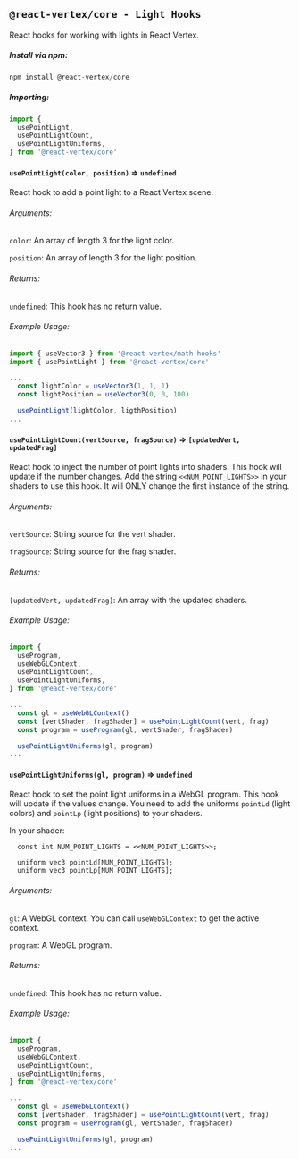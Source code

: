 ## `@react-vertex/core - Light Hooks`

React hooks for working with lights in React Vertex.

##### Install via npm:
```js
npm install @react-vertex/core
```

##### Importing:

```js
import {
  usePointLight,
  usePointLightCount,
  usePointLightUniforms,
} from '@react-vertex/core'
```

#### `usePointLight(color, position)` => `undefined`

React hook to add a point light to a React Vertex scene.

###### Arguments:

`color`: An array of length 3 for the light color.

`position`: An array of length 3 for the light position.

###### Returns:

`undefined`: This hook has no return value.

###### Example Usage:

```js
import { useVector3 } from '@react-vertex/math-hooks'
import { usePointLight } from '@react-vertex/core'

...
  const lightColor = useVector3(1, 1, 1)
  const lightPosition = useVector3(0, 0, 100)

  usePointLight(lightColor, ligthPosition)
...
```

#### `usePointLightCount(vertSource, fragSource)` => `[updatedVert, updatedFrag]`

React hook to inject the number of point lights into shaders.  This hook will update if the number changes.  Add the string `<<NUM_POINT_LIGHTS>>` in your shaders to use this hook.  It will ONLY change the first instance of the string.

###### Arguments:

`vertSource`: String source for the vert shader.

`fragSource`: String source for the frag shader.

###### Returns:

`[updatedVert, updatedFrag]`: An array with the updated shaders.

###### Example Usage:

```js
import {
  useProgram,
  useWebGLContext,
  usePointLightCount,
  usePointLightUniforms,
} from '@react-vertex/core'

...
  const gl = useWebGLContext()
  const [vertShader, fragShader] = usePointLightCount(vert, frag)
  const program = useProgram(gl, vertShader, fragShader)

  usePointLightUniforms(gl, program)
...
```

#### `usePointLightUniforms(gl, program)` => `undefined`

React hook to set the point light uniforms in a WebGL program.  This hook will update if the values change. You need to add the uniforms `pointLd` (light colors) and `pointLp` (light positions) to your shaders.

In your shader:
```
  const int NUM_POINT_LIGHTS = <<NUM_POINT_LIGHTS>>;

  uniform vec3 pointLd[NUM_POINT_LIGHTS];
  uniform vec3 pointLp[NUM_POINT_LIGHTS];
```

###### Arguments:

`gl`: A WebGL context.  You can call `useWebGLContext` to get the active context. 

`program`: A WebGL program.

###### Returns:

`undefined`: This hook has no return value.

###### Example Usage:

```js
import {
  useProgram,
  useWebGLContext,
  usePointLightCount,
  usePointLightUniforms,
} from '@react-vertex/core'

...
  const gl = useWebGLContext()
  const [vertShader, fragShader] = usePointLightCount(vert, frag)
  const program = useProgram(gl, vertShader, fragShader)

  usePointLightUniforms(gl, program)
...
```
